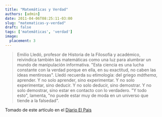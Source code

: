 ```yaml
---
title: "Matemáticas y Verdad"
authors: [admin]
date: 2011-04-06T08:25:11-03:00
slug: "matematicas-y-verdad"
draft: false
tags: ['matemáticas', 'verdad']
image:
  placement: 3
---
```

> Emilio Lledó, profesor de Historia de la Filosofía y académico,
> reivindica también las matemáticas como una luz para alumbrar un mundo
> de manipulación informativa. \"Esta ciencia es una lucha constante con
> la verdad porque en ella, en su exactitud, no caben las ideas
> mentirosas\". Lledó recuerda su etimología: del griego *máthema*,
> aprender. Y no solo aprender, sino experimentar. Y no solo
> experimentar, sino deducir. Y no solo deducir, sino demostrar. Y no
> solo demostrar, sino estar en contacto con lo verdadero. \"Y todo
> esto\", lamenta, \"no puede estar muy de moda en un universo que
> tiende a la falsedad\".

Tomado de este artículo en el [Diario El Pais](http://www.elpais.com/articulo/sociedad/anumerismo/incultura/elpepisoc/20110406elpepisoc_1/Tes)
